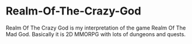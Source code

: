 # Realm-Of-The-Crazy-God
Realm Of The Crazy God is my interpretation of the game Realm Of The Mad God. Basically it is 2D MMORPG with lots of dungeons and quests.

